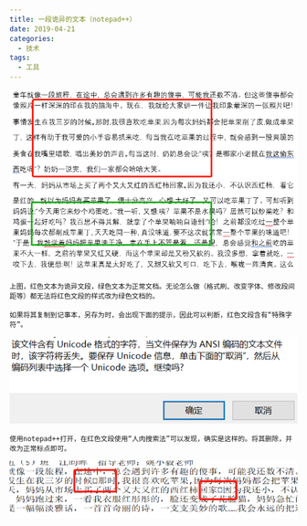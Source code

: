 ```yaml
---
title: 一段诡异的文本（notepad++）
date: 2019-04-21
categories:
  - 技术
tags: 
  - 工具
---
```


![](/images/一段诡异的文本.png)

```
上图，红色文本为诡异文段，绿色文本为正常文档。无论怎么做（格式刷、改变字体、修改段间距等）都无法将红色文段的样式改为绿色文档的。

如果将其复制到记事本，另存为时，会出现下面的提示，因此可以判断，红色文段含有“特殊字符”。

```

![](/images/一段诡异的文本二.png)

```
使用notepad++打开，在红色文段使用“人肉搜索法”可以发现，确实是这样的。将其删除，并改为正常标点即可。
```

![](/images/一段诡异的文本三.png)